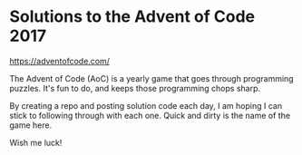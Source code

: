 # Solutions to the Advent of Code 2017

https://adventofcode.com/

The Advent of Code (AoC) is a yearly game that goes through programming puzzles. 
It's fun to do, and keeps those programming chops sharp.

By creating a repo and posting solution code each day, I am hoping I can stick to 
following through with each one. Quick and dirty is the name of the game here.

Wish me luck!
